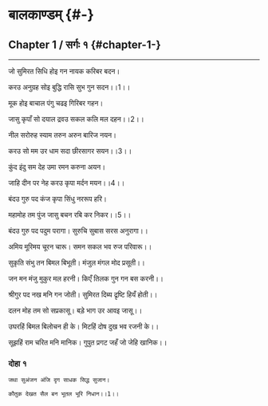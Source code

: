 # बालकाण्डम् {#-}

## Chapter 1 / सर्गः १ {#chapter-1-}

---

जो सुमिरत सिधि होइ गन नायक करिबर बदन।

करउ अनुग्रह सोइ बुद्धि रासि सुभ गुन सदन।।1।।

मूक होइ बाचाल पंगु चढइ गिरिबर गहन।

जासु कृपाँ सो दयाल द्रवउ सकल कलि मल दहन।।2।।

नील सरोरुह स्याम तरुन अरुन बारिज नयन।

करउ सो मम उर धाम सदा छीरसागर सयन।।3।।

कुंद इंदु सम देह उमा रमन करुना अयन।

जाहि दीन पर नेह करउ कृपा मर्दन मयन।।4।।

बंदउ गुरु पद कंज कृपा सिंधु नररूप हरि।

महामोह तम पुंज जासु बचन रबि कर निकर।।5।।

बंदउ गुरु पद पदुम परागा। सुरुचि सुबास सरस अनुरागा।।

अमिय मूरिमय चूरन चारू। समन सकल भव रुज परिवारू।।

सुकृति संभु तन बिमल बिभूती। मंजुल मंगल मोद प्रसूती।।

जन मन मंजु मुकुर मल हरनी। किएँ तिलक गुन गन बस करनी।।

श्रीगुर पद नख मनि गन जोती। सुमिरत दिब्य द्रृष्टि हियँ होती।।

दलन मोह तम सो सप्रकासू। बड़े भाग उर आवइ जासू।।

उघरहिं बिमल बिलोचन ही के। मिटहिं दोष दुख भव रजनी के।।

सूझहिं राम चरित मनि मानिक। गुपुत प्रगट जहँ जो जेहि खानिक।।

### दोहा १

`जथा सुअंजन अंजि दृग साधक सिद्ध सुजान।`

`कौतुक देखत सैल बन भूतल भूरि निधान।।1।।`

